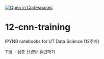 [![Open in Codespaces](https://classroom.github.com/assets/launch-codespace-2972f46106e565e64193e422d61a12cf1da4916b45550586e14ef0a7c637dd04.svg)](https://classroom.github.com/open-in-codespaces?assignment_repo_id=17254031)
# 12-cnn-training

IPYNB notebooks for UT Data Science (12주차)

11장 – 심층 신경망 훈련하기
